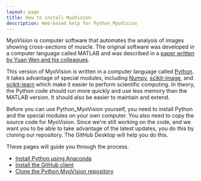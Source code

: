 ```yaml
---
layout: page
title: How to install MyoVision
description: Web-based help for Python_MyoVision
---
```


MyoVision is computer software that automates the analysis of images showing cross-sections of muscle. The original software was developed in a computer language called MATLAB and was described in a [paper written by Yuan Wen and his colleagues](https://www.ncbi.nlm.nih.gov/pubmed/28982947).

This version of MyoVision is written in a computer language called [Python](http://www.python.org). It takes advantage of special modules, including [Numpy](https://numpy.org), [scikit-image](https://scikit-image.org/), and [scikit-learn](https://scikit-learn.org) which make it easier to perform scientific computing. In theory, the Python code should run more quickly and use less memory than the MATLAB version. It should also be easier to maintain and extend.

Before you can use Python_MyoVision yourself, you need to install Python and the special modules on your own computer. You also need to copy the source code for MyoVision. Since we're still working on the code, and we want you to be able to take advantage of the latest updates, you do this by cloning our repository. The GitHub Desktop will help you do this.

These pages will guide you through the process.
+ [Install Python using Anaconda](install-python-using-anaconda/install-python-using-anaconda.html)
+ [Install the GitHub client](install-the-github-client/install-the-github-client.html)
+ [Clone the Python MyoVision repository](clone-the-python-myovision-repository/clone-the-python-myovision-repository.html)
